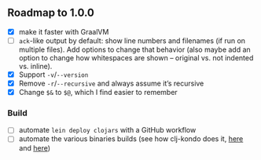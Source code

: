 ## Roadmap to 1.0.0

- [x] make it faster with GraalVM
- [ ] `ack`-like output by default: show line numbers and filenames (if run on multiple files). Add options to change
      that behavior (also maybe add an option to change how whitespaces are shown – original vs. not indented vs. inline).
- [x] Support `-v`/`--version`
- [x] Remove `-r`/`--recursive` and always assume it’s recursive
- [x] Change `$&` to `$@`, which I find easier to remember

### Build

- [ ] automate `lein deploy clojars` with a GitHub workflow
- [ ] automate the various binaries builds (see how clj-kondo does it, [here][1] and [here][2])

[1]: https://github.com/borkdude/clj-kondo/blob/15ce36ad616bbc4a86a256719f37145c76372e38/.circleci/config.yml
[2]: https://github.com/borkdude/clj-kondo/blob/e62eb04bc8bdb754a368ca8e7b0e76d8d568253e/.circleci/script/release